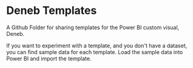 # Deneb Templates

A Github Folder for sharing templates for the Power BI custom visual, Deneb.

If you want to experiment with a template, and you don't have a dataset, you can find sample data for each template. Load the sample data into Power BI and import the template.
